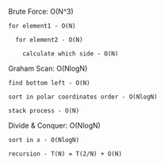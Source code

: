 Brute Force: O(N^3)

    for element1 - O(N)
  
      for element2 - O(N)
    
        calculate which side - O(N)
      

  
Graham Scan: O(NlogN)

    find bottom left - O(N)
  
    sort in polar coordinates order - O(NlogN)
  
    stack process - O(N)
  

  
Divide & Conquer: O(NlogN)
    
    sort in x - O(NlogN)
    
    recursion - T(N) = T(2/N) + O(N)
